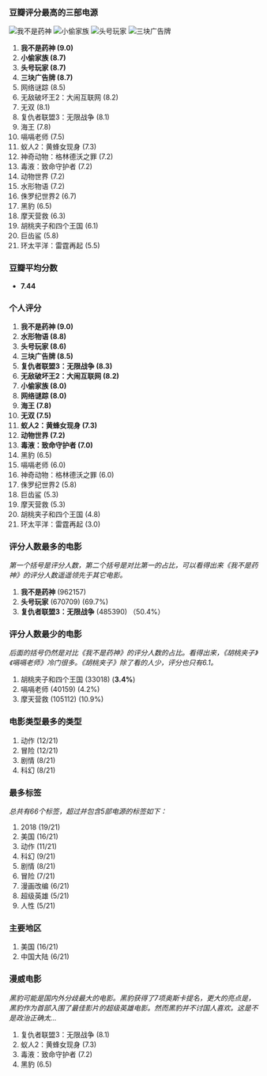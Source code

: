 ### 豆瓣评分最高的三部电源

![我不是药神](https://img3.doubanio.com/view/photo/s_ratio_poster/public/p2519070834.webp)
![小偷家族](https://img3.doubanio.com/view/photo/s_ratio_poster/public/p2530599636.webp)
![头号玩家](https://img1.doubanio.com/view/photo/s_ratio_poster/public/p2516578307.webp)
![三块广告牌](https://img1.doubanio.com/view/photo/s_ratio_poster/public/p2510081688.webp)



1. **我不是药神 (9.0)**
2. **小偷家族 (8.7)**
3. **头号玩家 (8.7)**
4. **三块广告牌 (8.7)**
5. 网络谜踪 (8.5)
6. 无敌破坏王2：大闹互联网 (8.2)
7. 无双 (8.1)
8. 复仇者联盟3：无限战争 (8.1)
9. 海王 (7.8)
10. 嗝嗝老师 (7.5)
11. 蚁人2：黄蜂女现身 (7.3)
12. 神奇动物：格林德沃之罪 (7.2)
13. 毒液：致命守护者 (7.2)
14. 动物世界 (7.2)
15. 水形物语 (7.2)
16. 侏罗纪世界2 (6.7)
17. 黑豹 (6.5)
18. 摩天营救 (6.3)
19. 胡桃夹子和四个王国 (6.1)
20. 巨齿鲨 (5.8)
21. 环太平洋：雷霆再起 (5.5)



### 豆瓣平均分数

- **7.44**



### 个人评分

1. **我不是药神 (9.0)**
2. **水形物语 (8.8)**
3. **头号玩家 (8.6)**
4. **三块广告牌 (8.5)**
5. **复仇者联盟3：无限战争 (8.3)**
6. **无敌破坏王2：大闹互联网 (8.2)**
7. **小偷家族 (8.0)**
8. **网络谜踪 (8.0)**
9. **海王 (7.8)**
10. **无双 (7.5)**
11. **蚁人2：黄蜂女现身 (7.3)**
12. **动物世界 (7.2)**
13. **毒液：致命守护者 (7.0)**
14. 黑豹 (6.5)
15. 嗝嗝老师 (6.0)
16. 神奇动物：格林德沃之罪 (6.0)
17. 侏罗纪世界2 (5.8)
18. 巨齿鲨 (5.3)
19. 摩天营救 (5.3)
20. 胡桃夹子和四个王国 (4.8)
21. 环太平洋：雷霆再起 (3.0)



### 评分人数最多的电影

*第一个括号是评分人数，第二个括号是对比第一的占比，可以看得出来《我不是药神》的评分人数遥遥领先于其它电影。*

1. **我不是药神** (962157)
2. **头号玩家** (670709) (69.7%)
3. **复仇者联盟3：无限战争** (485390) （50.4%）



### 评分人数最少的电影

*后面的括号仍然是对比《我不是药神》的评分人数的占比。看得出来，《胡桃夹子》《嗝嗝老师》冷门很多。《胡桃夹子》除了看的人少，评分也只有6.1。*

1. 胡桃夹子和四个王国 (33018) (**3.4%**)
2. 嗝嗝老师 (40159) (4.2%)
3. 摩天营救 (105112) (10.9%)



### 电影类型最多的类型

1. 动作 (12/21)
2. 冒险 (12/21)
3. 剧情 (8/21)
4. 科幻 (8/21)



### 最多标签

*总共有66个标签，超过并包含5部电源的标签如下：*

1. 2018 (19/21)
2. 美国 (16/21)
3. 动作 (11/21)
4. 科幻 (9/21)
5. 剧情 (8/21)
6. 冒险 (7/21)
7. 漫画改编 (6/21)
8. 超级英雄 (5/21)
9. 人性 (5/21)



### 主要地区

1. 美国 (16/21)
2. 中国大陆 (6/21)



### 漫威电影

*黑豹可能是国内外分歧最大的电影。黑豹获得了7项奥斯卡提名，更大的亮点是，黑豹作为首部入围了最佳影片的超级英雄电影。然而黑豹并不讨国人喜欢。这是不是政治正确太...*

1. 复仇者联盟3：无限战争 (8.1)
2. 蚁人2：黄蜂女现身 (7.3)
3. 毒液：致命守护者 (7.2)
4. 黑豹 (6.5)
